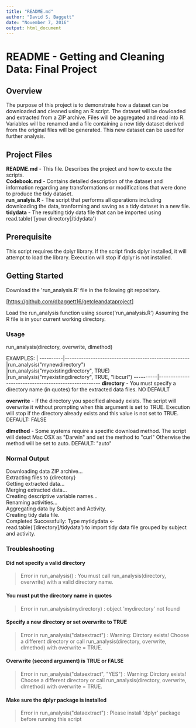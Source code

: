 ```yaml
---
title: "README.md"
author: "David S. Baggett"
date: "November 7, 2016"
output: html_document
---
```


# README - Getting and Cleaning Data: Final Project

## Overview
The purpose of this project is to demonstrate how a dataset can be downloaded and cleaned using an R script.  The dataset will be dowloaded and extracted from a ZIP archive.  Files will be aggregated and read into R.  Variables will be renamed and a file containing a new tidy dataset derived from the original files will be generated.  This new dataset can be used for further analysis.

## Project Files
**README.md** - This file.  Describes the project and how to excute the scripts.  
**Codebook.md** - Contains detailed description of the dataset and information regarding any transformations or modifications that were done to produce the tidy dataset.  
**run_analyis.R** - The script that performs all operations including downloading the data, tranforming and saving as a tidy dataset in a new file.  
**tidydata** - The resulting tidy data file that can be imported using read.table('[your directory]/tidydata')

## Prerequisite
This script requires the dplyr library.  If the script finds dplyr installed, it will attempt to load the library.  Execution will stop if dplyr is not installed.  

## Getting Started

Download the 'run_analysis.R' file in the following git repository.  

[https://github.com/dbaggett16/getcleandataproject]  

Load the run_analysis function using source('run_analysis.R')
Assuming the R file is in your current working directory.

### Usage
run_analysis(directory, overwrite, dlmethod)

EXAMPLES: |
----------|-----------------------------------------------------
          |run_analysis("mynewdirectory")  
          |run_analysis("myexistingdirectory", TRUE)  
          |run_analysis("myexistingdirectory", TRUE, "libcurl") 
----------|-----------------------------------------------------
**directory** - You must specify a directory name (in quotes) for the extracted data files. NO DEFAULT

**overwrite** - If the directory you specified already exists.  The script will overwrite it without prompting when this argument is set to TRUE.  Execution will stop if the directory already exists and this value is not set to TRUE. DEFAULT: FALSE

**dlmethod** - Some systems require a specific download method.  The script will detect Mac OSX as "Darwin" and set the method to "curl"  Otherwise the method will be set to auto.  DEFAULT: "auto"

### Normal Output

Downloading data ZIP archive...  
Extracting files to {directory}  
Getting extracted data...  
Merging extracted data...  
Creating descriptive variable names...  
Renaming activities...  
Aggregating data by Subject and Activity.  
Creating tidy data file.  
Completed Successfully: Type mytidydata <- read.table('[directory]/tidydata') to import tidy data file grouped by subject and activity.  

### Troubleshooting

#### Did not specify a valid directory
>Error in run_analysis() : 
  You must call run_analysis(directory, overwrite) with a valid directory name.
  
#### You must put the directory name in quotes
>Error in run_analysis(mydirectory) : object 'mydirectory' not found

#### Specify a new directory or set overwrite to TRUE
>Error in run_analysis("dataextract") : 
  Warning: Dirctory exists! Choose a different directory or call run_analysis(directory, overwrite, dlmethod) with overwrite = TRUE.

#### Overwrite (second argument) is TRUE or FALSE
>Error in run_analysis("dataextract", "YES") : 
  Warning: Dirctory exists! Choose a different directory or call run_analysis(directory, overwrite, dlmethod) with overwrite = TRUE.

#### Make sure the dplyr package is installed
>Error in run_analysis("dataextract") :
  Please install 'dplyr' package before running this script